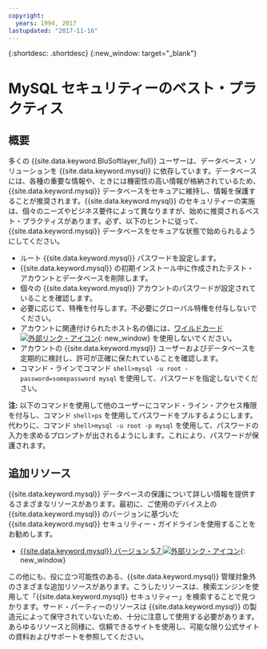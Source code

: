 ```yaml
---
copyright:
  years: 1994, 2017
lastupdated: "2017-11-16"
---
```


{:shortdesc: .shortdesc}
{:new_window: target="_blank"}

# MySQL セキュリティーのベスト・プラクティス

## 概要

多くの {{site.data.keyword.BluSoftlayer_full}} ユーザーは、データベース・ソリューションを {{site.data.keyword.mysql}} に依存しています。データベースには、各種の重要な情報や、ときには機密性の高い情報が格納されているため、{{site.data.keyword.mysql}} データベースをセキュアに維持し、情報を保護することが推奨されます。{{site.data.keyword.mysql}} のセキュリティーの実施は、個々のニーズやビジネス要件によって異なりますが、始めに推奨されるベスト・プラクティスがあります。必ず、以下のヒントに従って、{{site.data.keyword.mysql}} データベースをセキュアな状態で始められるようにしてください。

* ルート {{site.data.keyword.mysql}} パスワードを設定します。
* {{site.data.keyword.mysql}} の初期インストール中に作成されたテスト・アカウントとデータベースを削除します。
* 個々の {{site.data.keyword.mysql}} アカウントのパスワードが設定されていることを確認します。
* 必要に応じて、特権を付与します。不必要にグローバル特権を付与しないでください。
* アカウントに関連付けられたホスト名の値には、[ワイルドカード ![外部リンク・アイコン](../../icons/launch-glyph.svg "外部リンク・アイコン")](http://en.wikipedia.org/wiki/Wildcard_character){: new_window} を使用しないでください。
* アカウントの {{site.data.keyword.mysql}} ユーザーおよびデータベースを定期的に検討し、許可が正確に保たれていることを確認します。
* コマンド・ラインでコマンド `shell>mysql -u root - password=somepassword mysql` を使用して、パスワードを指定しないでください。

**注:** 以下のコマンドを使用して他のユーザーにコマンド・ライン・アクセス権限を付与し、コマンド `shell>ps` を使用してパスワードをプルするようにします。代わりに、コマンド `shell>mysql -u root -p mysql` を使用して、パスワードの入力を求めるプロンプトが出されるようにします。これにより、パスワードが保護されます。

## 追加リソース

{{site.data.keyword.mysql}} データベースの保護について詳しい情報を提供するさまざまなリソースがあります。最初に、ご使用のデバイス上の {{site.data.keyword.mysql}} のバージョンに基づいた {{site.data.keyword.mysql}} セキュリティー・ガイドラインを使用することをお勧めします。

* [{{site.data.keyword.mysql}} バージョン 5.7 ![外部リンク・アイコン](../../icons/launch-glyph.svg "外部リンク・アイコン")](http://dev.mysql.com/doc/refman/5.7/en/security.html){: new_window}

この他にも、役に立つ可能性のある、{{site.data.keyword.mysql}} 管理対象外のさまざまな追加リソースがあります。こうしたリソースは、検索エンジンを使用して「{{site.data.keyword.mysql}} セキュリティー」を検索することで見つかります。サード・パーティーのリソースは {{site.data.keyword.mysql}} の製造元によって保守されていないため、十分に注意して使用する必要があります。あらゆるリソースと同様に、信頼できるサイトを使用し、可能な限り公式サイトの資料およびサポートを参照してください。
